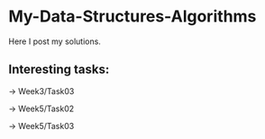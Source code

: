 # My-Data-Structures-Algorithms

Here I post my solutions.

## Interesting tasks: 

-> Week3/Task03

-> Week5/Task02

-> Week5/Task03
